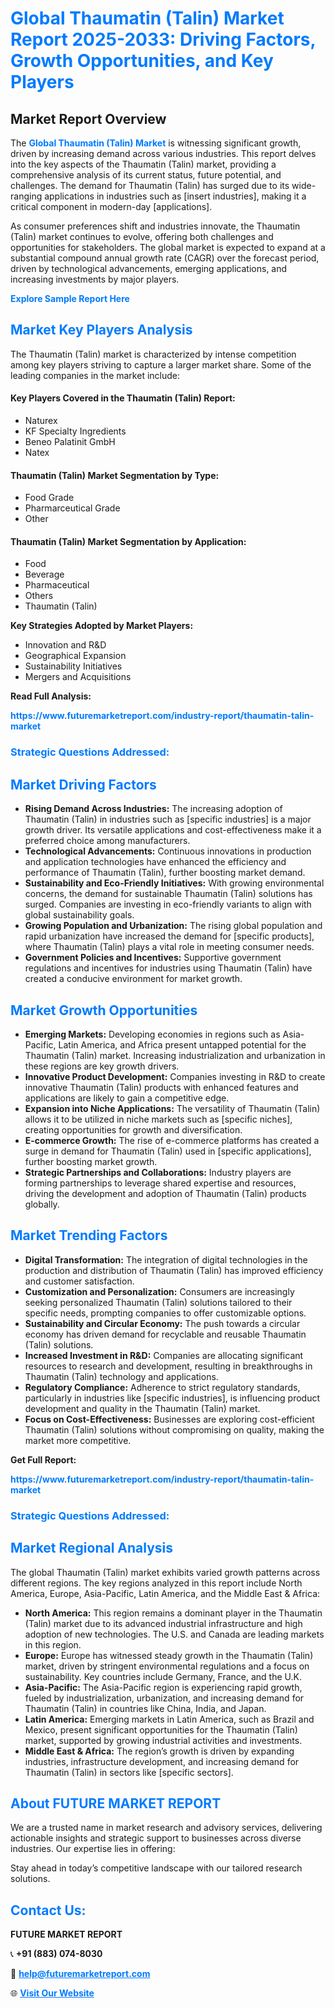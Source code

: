 <h1 style="color: #007BFF;">Global Thaumatin (Talin) Market Report 2025-2033: Driving Factors, Growth Opportunities, and Key Players</h1>

<section id="overview">
<h2>Market Report Overview</h2>
<p>The <a href="https://www.futuremarketreport.com/industry-report/thaumatin-talin-market" style="color: #007BFF; text-decoration: none;"><strong>Global Thaumatin (Talin) Market</strong></a> is witnessing significant growth, driven by increasing demand across various industries. This report delves into the key aspects of the Thaumatin (Talin) market, providing a comprehensive analysis of its current status, future potential, and challenges. The demand for Thaumatin (Talin) has surged due to its wide-ranging applications in industries such as [insert industries], making it a critical component in modern-day [applications].</p>
<p>As consumer preferences shift and industries innovate, the Thaumatin (Talin) market continues to evolve, offering both challenges and opportunities for stakeholders. The global market is expected to expand at a substantial compound annual growth rate (CAGR) over the forecast period, driven by technological advancements, emerging applications, and increasing investments by major players.</p>
</section>

<section id="overview">
<p><a href="https://www.futuremarketreport.com/request-sample/reportId=125761" style="color: #007BFF; text-decoration: none;"><strong>Explore Sample Report Here</strong></a></p>
</section>

<section id="key-players">
<h2 style="color: #007BFF;">Market Key Players Analysis</h2>
<p>The Thaumatin (Talin) market is characterized by intense competition among key players striving to capture a larger market share. Some of the leading companies in the market include:</p>
<h4>Key Players Covered in the Thaumatin (Talin) Report:</h4>
<ul><li>Naturex</li><li>KF Specialty Ingredients</li><li>Beneo Palatinit GmbH</li><li>Natex</li></ul>
<h4>Thaumatin (Talin) Market Segmentation by Type:</h4>
<ul><li>Food Grade</li><li>Pharmarceutical Grade</li><li>Other</li></ul>

<h4>Thaumatin (Talin) Market Segmentation by Application:</h4>
<ul><li>Food</li><li>Beverage</li><li>Pharmaceutical</li><li>Others</li><li>Thaumatin (Talin)</li></ul>
<p><strong>Key Strategies Adopted by Market Players:</strong></p>
<ul>
<li>Innovation and R&D</li>
<li>Geographical Expansion</li>
<li>Sustainability Initiatives</li>
<li>Mergers and Acquisitions</li>
</ul>
</section>

<section>
<p><strong>Read Full Analysis: </strong></p><a href="https://www.futuremarketreport.com/industry-report/thaumatin-talin-market" style="color: #007BFF; text-decoration: none;"><strong>https://www.futuremarketreport.com/industry-report/thaumatin-talin-market</strong></a>
<h3 style="color: #007BFF;">Strategic Questions Addressed:</h3>
</section>

<section id="driving-factors">
<h2 style="color: #007BFF;">Market Driving Factors</h2>
<ul>
<li><strong>Rising Demand Across Industries:</strong> The increasing adoption of Thaumatin (Talin) in industries such as [specific industries] is a major growth driver. Its versatile applications and cost-effectiveness make it a preferred choice among manufacturers.</li>
<li><strong>Technological Advancements:</strong> Continuous innovations in production and application technologies have enhanced the efficiency and performance of Thaumatin (Talin), further boosting market demand.</li>
<li><strong>Sustainability and Eco-Friendly Initiatives:</strong> With growing environmental concerns, the demand for sustainable Thaumatin (Talin) solutions has surged. Companies are investing in eco-friendly variants to align with global sustainability goals.</li>
<li><strong>Growing Population and Urbanization:</strong> The rising global population and rapid urbanization have increased the demand for [specific products], where Thaumatin (Talin) plays a vital role in meeting consumer needs.</li>
<li><strong>Government Policies and Incentives:</strong> Supportive government regulations and incentives for industries using Thaumatin (Talin) have created a conducive environment for market growth.</li>
</ul>
</section>

<section id="growth-opportunities">
<h2 style="color: #007BFF;">Market Growth Opportunities</h2>
<ul>
<li><strong>Emerging Markets:</strong> Developing economies in regions such as Asia-Pacific, Latin America, and Africa present untapped potential for the Thaumatin (Talin) market. Increasing industrialization and urbanization in these regions are key growth drivers.</li>
<li><strong>Innovative Product Development:</strong> Companies investing in R&D to create innovative Thaumatin (Talin) products with enhanced features and applications are likely to gain a competitive edge.</li>
<li><strong>Expansion into Niche Applications:</strong> The versatility of Thaumatin (Talin) allows it to be utilized in niche markets such as [specific niches], creating opportunities for growth and diversification.</li>
<li><strong>E-commerce Growth:</strong> The rise of e-commerce platforms has created a surge in demand for Thaumatin (Talin) used in [specific applications], further boosting market growth.</li>
<li><strong>Strategic Partnerships and Collaborations:</strong> Industry players are forming partnerships to leverage shared expertise and resources, driving the development and adoption of Thaumatin (Talin) products globally.</li>
</ul>
</section>

<section id="trending-factors">
<h2 style="color: #007BFF;">Market Trending Factors</h2>
<ul>
<li><strong>Digital Transformation:</strong> The integration of digital technologies in the production and distribution of Thaumatin (Talin) has improved efficiency and customer satisfaction.</li>
<li><strong>Customization and Personalization:</strong> Consumers are increasingly seeking personalized Thaumatin (Talin) solutions tailored to their specific needs, prompting companies to offer customizable options.</li>
<li><strong>Sustainability and Circular Economy:</strong> The push towards a circular economy has driven demand for recyclable and reusable Thaumatin (Talin) solutions.</li>
<li><strong>Increased Investment in R&D:</strong> Companies are allocating significant resources to research and development, resulting in breakthroughs in Thaumatin (Talin) technology and applications.</li>
<li><strong>Regulatory Compliance:</strong> Adherence to strict regulatory standards, particularly in industries like [specific industries], is influencing product development and quality in the Thaumatin (Talin) market.</li>
<li><strong>Focus on Cost-Effectiveness:</strong> Businesses are exploring cost-efficient Thaumatin (Talin) solutions without compromising on quality, making the market more competitive.</li>
</ul>
</section>

<section>
<p><strong>Get Full Report: </strong></p><a href="https://www.futuremarketreport.com/industry-report/thaumatin-talin-market" style="color: #007BFF; text-decoration: none;"><strong>https://www.futuremarketreport.com/industry-report/thaumatin-talin-market</strong></a>
<h3 style="color: #007BFF;">Strategic Questions Addressed:</h3>
</section>


<section id="regional-analysis">
<h2 style="color: #007BFF;">Market Regional Analysis</h2>
<p>The global Thaumatin (Talin) market exhibits varied growth patterns across different regions. The key regions analyzed in this report include North America, Europe, Asia-Pacific, Latin America, and the Middle East & Africa:</p>
<ul>
<li><strong>North America:</strong> This region remains a dominant player in the Thaumatin (Talin) market due to its advanced industrial infrastructure and high adoption of new technologies. The U.S. and Canada are leading markets in this region.</li>
<li><strong>Europe:</strong> Europe has witnessed steady growth in the Thaumatin (Talin) market, driven by stringent environmental regulations and a focus on sustainability. Key countries include Germany, France, and the U.K.</li>
<li><strong>Asia-Pacific:</strong> The Asia-Pacific region is experiencing rapid growth, fueled by industrialization, urbanization, and increasing demand for Thaumatin (Talin) in countries like China, India, and Japan.</li>
<li><strong>Latin America:</strong> Emerging markets in Latin America, such as Brazil and Mexico, present significant opportunities for the Thaumatin (Talin) market, supported by growing industrial activities and investments.</li>
<li><strong>Middle East & Africa:</strong> The region’s growth is driven by expanding industries, infrastructure development, and increasing demand for Thaumatin (Talin) in sectors like [specific sectors].</li>
</ul>
</section>

<footer>
<h2 style="color: #007BFF;">About FUTURE MARKET REPORT</h2>
<p>We are a trusted name in market research and advisory services, delivering actionable insights and strategic support to businesses across diverse industries. Our expertise lies in offering:</p>

<p>Stay ahead in today’s competitive landscape with our tailored research solutions.</p>

<h2 style="color: #007BFF;">Contact Us:</h2>
<p><strong>FUTURE MARKET REPORT</strong></p>
<p>📞 <strong>+91 (883) 074-8030</strong></p>
<p>📧 <strong><a href="mailto:help@futuremarketreport.com" style="color: #007BFF;">help@futuremarketreport.com</a></strong></p>
<p>🌐 <strong><a href="https://www.futuremarketreport.com/" style="color: #007BFF;">Visit Our Website</a></strong></p>
</footer>